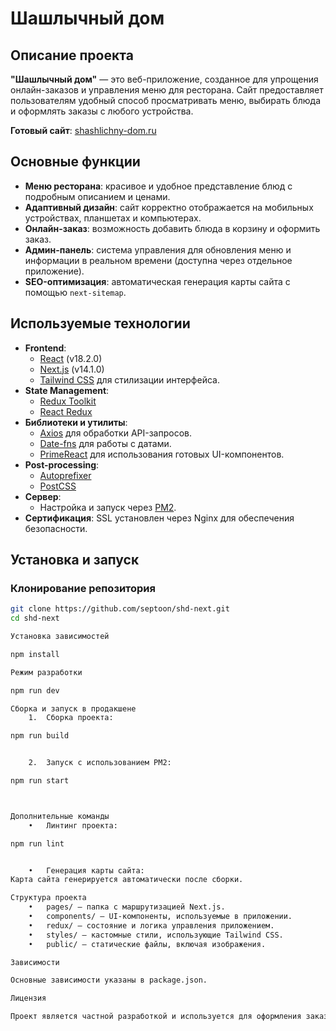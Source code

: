# Шашлычный дом

## Описание проекта

**"Шашлычный дом"** — это веб-приложение, созданное для упрощения онлайн-заказов и управления меню для ресторана. Сайт предоставляет пользователям удобный способ просматривать меню, выбирать блюда и оформлять заказы с любого устройства.  

**Готовый сайт**: [shashlichny-dom.ru](https://shashlichny-dom.ru/)

## Основные функции

- **Меню ресторана**: красивое и удобное представление блюд с подробным описанием и ценами.
- **Адаптивный дизайн**: сайт корректно отображается на мобильных устройствах, планшетах и компьютерах.
- **Онлайн-заказ**: возможность добавить блюда в корзину и оформить заказ.
- **Админ-панель**: система управления для обновления меню и информации в реальном времени (доступна через отдельное приложение).
- **SEO-оптимизация**: автоматическая генерация карты сайта с помощью `next-sitemap`.

## Используемые технологии

- **Frontend**: 
  - [React](https://reactjs.org/) (v18.2.0)
  - [Next.js](https://nextjs.org/) (v14.1.0)
  - [Tailwind CSS](https://tailwindcss.com/) для стилизации интерфейса.
- **State Management**:
  - [Redux Toolkit](https://redux-toolkit.js.org/)
  - [React Redux](https://react-redux.js.org/)
- **Библиотеки и утилиты**:
  - [Axios](https://axios-http.com/) для обработки API-запросов.
  - [Date-fns](https://date-fns.org/) для работы с датами.
  - [PrimeReact](https://primereact.org/) для использования готовых UI-компонентов.
- **Post-processing**:
  - [Autoprefixer](https://github.com/postcss/autoprefixer)
  - [PostCSS](https://postcss.org/)
- **Сервер**: 
  - Настройка и запуск через [PM2](https://pm2.keymetrics.io/).
- **Сертификация**: SSL установлен через Nginx для обеспечения безопасности.

## Установка и запуск

### Клонирование репозитория

```bash
git clone https://github.com/septoon/shd-next.git
cd shd-next

Установка зависимостей

npm install

Режим разработки

npm run dev

Сборка и запуск в продакшене
	1.	Сборка проекта:

npm run build


	2.	Запуск с использованием PM2:

npm run start



Дополнительные команды
	•	Линтинг проекта:

npm run lint


	•	Генерация карты сайта:
Карта сайта генерируется автоматически после сборки.

Структура проекта
	•	pages/ — папка с маршрутизацией Next.js.
	•	components/ — UI-компоненты, используемые в приложении.
	•	redux/ — состояние и логика управления приложением.
	•	styles/ — кастомные стили, использующие Tailwind CSS.
	•	public/ — статические файлы, включая изображения.

Зависимости

Основные зависимости указаны в package.json.

Лицензия

Проект является частной разработкой и используется для оформления заказов с ресторана “Шашлычный дом”.

